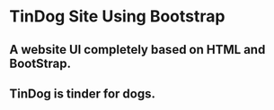 # TinDog Site Using Bootstrap


## A website UI completely based on HTML and BootStrap.
## TinDog is tinder for dogs.
